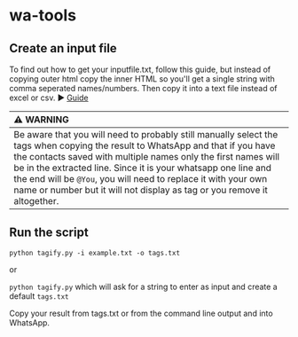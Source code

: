 # wa-tools

## Create an input file

To find out how to get your inputfile.txt, follow this guide, but instead of copying outer html copy the inner HTML so you'll get a single string with comma seperated names/numbers. Then copy it into a text file instead of excel or csv.
▶️ [Guide](https://mashtips.com/whatsapp-group-extract-contact/)



| :warning: WARNING       |
|:---------------------------|
| Be aware that you will need to probably still manually select the tags when copying the result to WhatsApp and that if you have the contacts saved with multiple names only the first names will be in the extracted line. Since it is your whatsapp one line and the end will be `@You`, you will need to replace it with your own name or number but it will not display as tag or you remove it altogether. |

## Run the script

`python tagify.py -i example.txt -o tags.txt`

or 

`python tagify.py` which will ask for a string to enter as input and create a default `tags.txt`

Copy your result from tags.txt or from the command line output and into WhatsApp.

